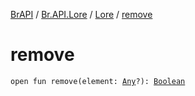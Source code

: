 [BrAPI](../../index.md) / [Br.API.Lore](../index.md) / [Lore](index.md) / [remove](./remove.md)

# remove

`open fun remove(element: `[`Any`](https://kotlinlang.org/api/latest/jvm/stdlib/kotlin/-any/index.html)`?): `[`Boolean`](https://kotlinlang.org/api/latest/jvm/stdlib/kotlin/-boolean/index.html)